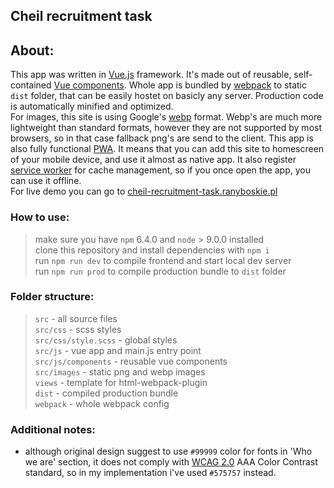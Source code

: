 ## Cheil recruitment task

## About:
This app was written in [Vue.js](https://vuejs.org/) framework.
It's made out of reusable, self-contained [Vue components](https://vuejs.org/v2/guide/single-file-components.html).
Whole app is bundled by [webpack](https://webpack.js.org/) to static `dist` folder, that can be easily hostet on basicly any server. Production code is automatically minified and optimized. <br>For images, this site is using Google's [webp](https://developers.google.com/speed/webp/) format. Webp's are much more lightweight than standard formats, however they are not supported by most browsers, so in that case fallback png's are send to the client.
This app is also fully functional [PWA](https://developers.google.com/web/progressive-web-apps/). It means that you can add this site to homescreen of your mobile device, and use it almost as native app. It also register [service worker](https://developers.google.com/web/fundamentals/primers/service-workers/) for cache management, so if you once open the app, you can use it offline.
<br>
For live demo you can go to [cheil-recruitment-task.ranyboskie.pl](https://cheil-recruitment-task.ranyboskie.pl)

### How to use:
> make sure you have `npm` 6.4.0 and `node` > 9.0.0 installed <br>
> clone this repository and install dependencies with `npm i` <br>
> run `npm run dev` to compile frontend and start local dev server <br>
> run `npm run prod` to compile production bundle to `dist` folder <br>

### Folder structure:
> `src` - all source files <br>
> `src/css` - scss styles <br>
> `src/css/style.scss` - global styles <br>
> `src/js` - vue app and main.js entry point <br>
> `src/js/components` - reusable vue components <br>
> `src/images` - static png and webp images <br>
> `views` - template for html-webpack-plugin <br>
> `dist` - compiled production bundle <br>
> `webpack` - whole webpack config <br>

### Additional notes:
- although original design suggest to use `#99999` color for fonts in 'Who we are' section, it does not comply with [WCAG 2.0](https://www.w3.org/TR/WCAG20/) AAA Color Contrast standard, so in my implementation i've used `#575757` instead.